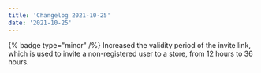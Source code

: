 ```yaml
---
title: 'Changelog 2021-10-25'
date: '2021-10-25'
---
```

{% badge type="minor" /%} Increased the validity period of the invite link, which is used to invite a non-registered user to a store, from 12 hours to 36 hours.
